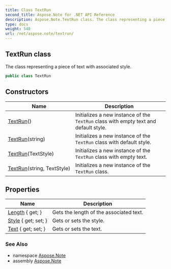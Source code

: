 ```yaml
---
title: Class TextRun
second_title: Aspose.Note for .NET API Reference
description: Aspose.Note.TextRun class. The class representing a piece of text with associated style
type: docs
weight: 540
url: /net/aspose.note/textrun/
---
```

## TextRun class

The class representing a piece of text with associated style.

```csharp
public class TextRun
```

## Constructors

| Name | Description |
| --- | --- |
| [TextRun](textrun/#constructor)() | Initializes a new instance of the `TextRun` class with empty text and default style. |
| [TextRun](textrun/#constructor_2)(string) | Initializes a new instance of the `TextRun` class with default style. |
| [TextRun](textrun/#constructor_1)(TextStyle) | Initializes a new instance of the `TextRun` class with empty text. |
| [TextRun](textrun/#constructor_3)(string, TextStyle) | Initializes a new instance of the `TextRun` class. |

## Properties

| Name | Description |
| --- | --- |
| [Length](../../aspose.note/textrun/length/) { get; } | Gets the length of the associated text. |
| [Style](../../aspose.note/textrun/style/) { get; set; } | Gets or sets the style. |
| [Text](../../aspose.note/textrun/text/) { get; set; } | Gets or sets the text. |

### See Also

* namespace [Aspose.Note](../../aspose.note/)
* assembly [Aspose.Note](../../)


